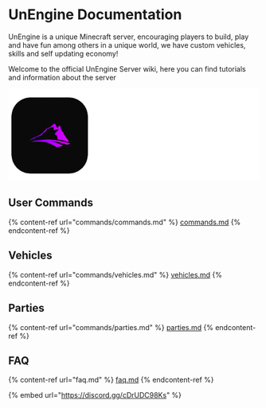 # UnEngine Documentation

UnEngine is a unique Minecraft server, encouraging players to build, play and have fun among others in a unique world, we have custom vehicles, skills and self updating economy!

Welcome to the official UnEngine Server wiki, here you can find tutorials and information about the server



![Advanced Survival](.gitbook/assets/Untitled.png)

## User Commands

{% content-ref url="commands/commands.md" %}
[commands.md](commands/commands.md)
{% endcontent-ref %}

## Vehicles

{% content-ref url="commands/vehicles.md" %}
[vehicles.md](commands/vehicles.md)
{% endcontent-ref %}

## Parties

{% content-ref url="commands/parties.md" %}
[parties.md](commands/parties.md)
{% endcontent-ref %}

## FAQ

{% content-ref url="faq.md" %}
[faq.md](faq.md)
{% endcontent-ref %}

{% embed url="https://discord.gg/cDrUDC98Ks" %}

